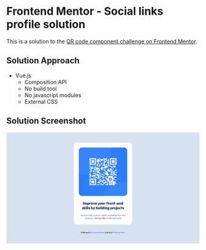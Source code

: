 # Frontend Mentor - Social links profile solution

This is a solution to the [QR code component challenge on Frontend Mentor](https://www.frontendmentor.io/challenges/qr-code-component-iux_sIO_H).

## Solution Approach
* Vue.js
  * Composition API
  * No build tool
  * No javascript modules
  * External CSS

## Solution Screenshot
![Result](/result/result.png?raw=true "Result")
